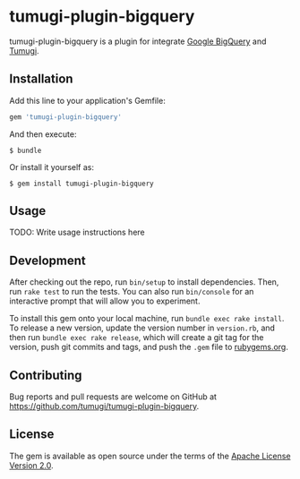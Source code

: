 # tumugi-plugin-bigquery

tumugi-plugin-bigquery is a plugin for integrate [Google BigQuery](https://cloud.google.com/bigquery/) and [Tumugi](https://github.com/tumugi/tumugi).

## Installation

Add this line to your application's Gemfile:

```ruby
gem 'tumugi-plugin-bigquery'
```

And then execute:

    $ bundle

Or install it yourself as:

    $ gem install tumugi-plugin-bigquery

## Usage

TODO: Write usage instructions here

## Development

After checking out the repo, run `bin/setup` to install dependencies. Then, run `rake test` to run the tests. You can also run `bin/console` for an interactive prompt that will allow you to experiment.

To install this gem onto your local machine, run `bundle exec rake install`. To release a new version, update the version number in `version.rb`, and then run `bundle exec rake release`, which will create a git tag for the version, push git commits and tags, and push the `.gem` file to [rubygems.org](https://rubygems.org).

## Contributing

Bug reports and pull requests are welcome on GitHub at https://github.com/tumugi/tumugi-plugin-bigquery.

## License

The gem is available as open source under the terms of the [Apache License
Version 2.0](http://www.apache.org/licenses/).
